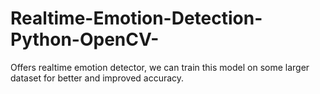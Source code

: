 # Realtime-Emotion-Detection-Python-OpenCV-
Offers realtime emotion detector, we can train this model on some larger dataset for better and improved accuracy.
